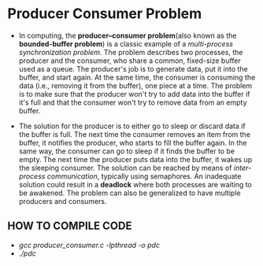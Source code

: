 # Producer Consumer Problem
+ In computing, the **producer–consumer problem**(also known as the **bounded-buffer problem**) is a classic example of a _multi-process synchronization problem._ The problem describes two processes, the producer and the consumer, who share a common, fixed-size buffer used as a queue. The producer's job is to generate data, put it into the buffer, and start again. At the same time, the consumer is consuming the data (i.e., removing it from the buffer), one piece at a time. The problem is to make sure that the producer won't try to add data into the buffer if it's full and that the consumer won't try to remove data from an empty buffer.

+ The solution for the producer is to either go to sleep or discard data if the buffer is full. The next time the consumer removes an item from the buffer, it notifies the producer, who starts to fill the buffer again. In the same way, the consumer can go to sleep if it finds the buffer to be empty. The next time the producer puts data into the buffer, it wakes up the sleeping consumer. The solution can be reached by means of *inter-process communication*, typically using semaphores. An inadequate solution could result in a **deadlock** where both processes are waiting to be awakened. The problem can also be generalized to have multiple producers and consumers.<br>

## HOW TO COMPILE CODE
- *gcc producer_consumer.c -lpthread -o pdc*
- *./pdc*
